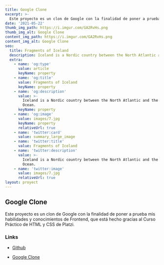 ```yaml
---
title: Google Clone
excerpt: >-
  Este proyecto es un clon de Google con la finalidad de poner a prueba mis habilidades y conocimientos de Frontend, que está hecho gracias al Curso Práctico de HTML y CSS de Platzi.
date: '2021-05-22'
thumb_img_path: https://i.imgur.com/GA2RvHs.png
thumb_img_alt: Google Clone
content_img_path: https://i.imgur.com/GA2RvHs.png
content_img_alt: Google Clone
seo:
  title: Fragments of Iceland
  description: Iceland is a Nordic country between the North Atlantic and the Arctic Ocean.
  extra:
    - name: 'og:type'
      value: article
      keyName: property
    - name: 'og:title'
      value: Fragments of Iceland
      keyName: property
    - name: 'og:description'
      value: >-
        Iceland is a Nordic country between the North Atlantic and the Arctic
        Ocean.
      keyName: property
    - name: 'og:image'
      value: images/7.jpg
      keyName: property
      relativeUrl: true
    - name: 'twitter:card'
      value: summary_large_image
    - name: 'twitter:title'
      value: Fragments of Iceland
    - name: 'twitter:description'
      value: >-
        Iceland is a Nordic country between the North Atlantic and the Arctic
        Ocean.
    - name: 'twitter:image'
      value: images/7.jpg
      relativeUrl: true
layout: proyect
---
```


## Google Clone

Este proyecto es un clon de Google con la finalidad de poner a prueba mis habilidades y conocimientos de Frontend, que está hecho gracias al Curso Práctico de HTML y CSS de Platzi.

### Links

*   [Github](https://github.com/Camilu-png/Google-Clone)

*   [Google Clone](https://camilu-png.github.io/Google-Clone/)

